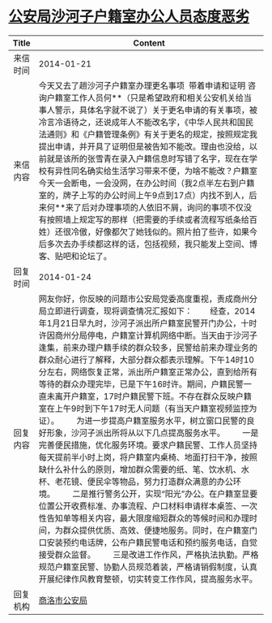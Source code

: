 # <a href="http://www.shangluo.gov.cn/zmhd/ldxxxx.jsp?urltype=leadermail.LeaderMailContentUrl&wbtreeid=1112&leadermailid=2243">公安局沙河子户籍室办公人员态度恶劣</a>
| Title |                                                                                                                                                                                                                                                                                                                                                 Content                                                                                                                                                                                                                                                                                                                                                  |
|:-----:|----------------------------------------------------------------------------------------------------------------------------------------------------------------------------------------------------------------------------------------------------------------------------------------------------------------------------------------------------------------------------------------------------------------------------------------------------------------------------------------------------------------------------------------------------------------------------------------------------------------------------------------------------------------------------------------------------------|
| 来信时间  | 2014-01-21                                                                                                                                                                                                                                                                                                                                                                                                                                                                                                                                                                                                                                                                                               |
| 来信内容  | 今天又去了趟沙河子户籍室办理更名事项  带着申请和证明 咨询户籍室工作人员何**（只是希望政府和相关公安机关给当事人警示，具体名字就不说了）关于更名申请的有关事项，被冷言冷语待之，还说成年人不能改名字，《中华人民共和国民法通则》和《户籍管理条例》有关于更名的规定，按照规定我提出申请，并开具了证明但是被告知不能改。理由也没给，以前就是该所的张雪青在录入户籍信息时写错了名字，现在在学校有异性同名确实给生活学习带来不便，为啥不能改？户籍室今天一会断电，一会没网，在办公时间（我2点半左右到户籍室的，牌子上写的办公时间上午9点到17点）内找不到人，后来何**来了后对办理事项的人依旧不屑，询问的事项不仅没有按照墙上规定写的那样（把需要的手续或者流程写纸条给百姓）还很冷傲，好像都欠了她钱似的。照片拍了些许，如果今后多次去办手续都这样的话，包括视频，我只能发上空间、博客、贴吧和论坛了。                                                                                                                                                                                                                                                                                                   |
| 回复时间  | 2014-01-24                                                                                                                                                                                                                                                                                                                                                                                                                                                                                                                                                                                                                                                                                               |
| 回复内容  | 网友你好，你反映的问题市公安局党委高度重视，责成商州分局立即进行调查，现将调查情况汇报如下：        经查，2014年1月21日早九时，沙河子派出所户籍室民警开门办公，十时许因商州分局停电，户籍室计算机网络中断。当天由于沙河子逢集，前来办理户籍手续的群众较多，民警给前来办理业务的群众耐心进行了解释，大部分群众都表示理解。下午14时10分左右，网络恢复正常，派出所户籍室正常办公，直到给所有等待的群众办理完毕，已是下午16时许。期间，户籍民警一直未离开户籍室，17时户籍民警下班。不存在群众反映户籍室在上午9时到下午17时无人问题（有当天户籍室视频监控为证）。        为进一步提高户籍室服务水平，树立窗口民警的良好形象，沙河子派出所将从以下几点提高服务水平。        一是完善便民措施，优化服务环境。要求户籍民警、工作人员坚持每天提前半小时上岗，将户籍室内桌椅、地面打扫干净，按照缺什么补什么的原则，增加群众需要的纸、笔、饮水机、水杯、老花镜、便民伞等物品，努力打造群众满意的办公环境。        二是推行警务公开，实现“阳光”办公。在户籍室显要位置公开收费标准、办事流程、户口材料申请样本桌签、一次性告知单等相关内容，最大限度缩短群众的等候时间和办理时间，为群众提供优质、高效、便捷地服务。同时，在户籍室门口安装预约电话牌，公布户籍民警电话和预约服务电话，自觉接受群众监督。        三是改进工作作风，严格执法执勤。严格规范户籍室民警、协勤人员规范着装，严格请销假制度，认真开展纪律作风教育整顿，切实转变工作作风，提高服务水平。 |
| 回复机构  | <a href="../../categories/agencies/商洛市公安局.md">商洛市公安局</a>                                                                                                                                                                                                                                                                                                                                                                                                                                                                                                                                                                                                                                                 |
